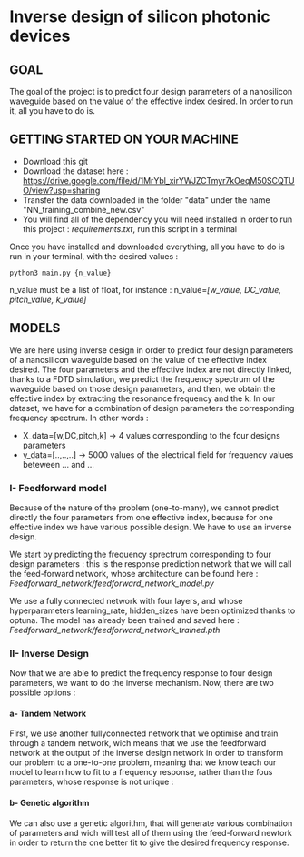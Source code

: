 # Inverse design of silicon photonic devices

## GOAL 

The goal of the project is to predict four design parameters of a nanosilicon waveguide based on the value of the effective index desired. 
In order to run it, all you have to do is.

## GETTING STARTED ON YOUR MACHINE

- Download this git
- Download the dataset here : https://drive.google.com/file/d/1MrYbl_xirYWJZCTmyr7kOeqM50SCQTUO/view?usp=sharing
- Transfer the data downloaded in the folder "data" under the name "NN_training_combine_new.csv"
- You will find all of the dependency you will need installed in order to run this project : *requirements.txt*, run this script in a terminal

Once you have installed and downloaded everything, all you have to do is run in your terminal, with the desired values :
```
python3 main.py {n_value}
```
n_value must be a list of float, for instance : n_value=*[w_value, DC_value, pitch_value, k_value]*

## MODELS
We are here using inverse design in order to predict four design parameters of a nanosilicon waveguide based on the value of the effective index desired.
The four parameters and the effective index are not directly linked, thanks to a FDTD simulation, we predict the frequency spectrum of the waveguide based on those design parameters, and then, we obtain the effective index by extracting the resonance frequency and the k. 
In our dataset, we have for a combination of design parameters the corresponding frequency spectrum. 
In other words : 
- X_data=[w,DC,pitch,k] -> 4 values corresponding to the four designs parameters 
- y_data=[..,..,..] -> 5000 values of the electrical field for frequency values beteween ... and ...

### I- Feedforward model

Because of the nature of the problem (one-to-many), we cannot predict directly the four parameters from one effective index, because for one effective index we have various possible design. We have to use an inverse design. 

We start by predicting the frequency sprectrum corresponding to four design parameters : this is the response prediction network that we will call the feed-forward network, whose architecture can be found here : *Feedforward_network/feedforward_network_model.py*

We use a fully connected network with four layers, and whose hyperparameters learning_rate, hidden_sizes have been optimized thanks to optuna.
The model has already been trained and saved here : *Feedforward_network/feedforward_network_trained.pth*

### II- Inverse Design 
Now that we are able to predict the frequency response to four design parameters, we want to do the inverse mechanism. Now, there are two possible options :

####    a- Tandem Network
First, we use another fullyconnected network that we optimise and train through a tandem network, wich means that we use the feedforward network at the output of the inverse design network in order to transform our problem to a one-to-one problem, meaning that we know teach our model to learn how to fit to a frequency response, rather than the fous parameters, whose response is not unique : 

####    b- Genetic algorithm
We can also use a genetic algorithm, that will generate various combination of parameters and wich will test all of them using the feed-forward newtork in order to return the one better fit to give the desired frequency response.


